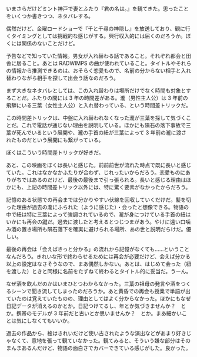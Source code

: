 いまさらだけどミント神戸で妻とふたり『君の名は。』を観てきた。思ったことをいくつか書きつつ、ネタバレする。

偶然だけど、金曜ロードショーで『千と千尋の神隠し』を放送しており、観に行くタイミングとしては挑戦的な感じがする。興行収入的には届くのだろうか。ぼくには関係のないことだけど。

予告などで知っていた情報。男女が入れ替わる話であること。それぞれ都会と田舎に居ること。あとは RADWIMPS の曲が使われていること。タイトルやそれらの情報から推測できるのは、おそらく恋愛もので、名前の分からない相手と入れ替わりながら相手を探して出会う話なのだろう。

まず大きなネタバレとしては、この入れ替わりは場所だけでなく時間も対象とすることだ。ふたりの間には 3 年の時間差がある。瀧（男性主人公）は 3 年前の飛騨にいる三葉（女性主人公）と入れ替わっている、という時間差トリックだ。

この時間差トリックは、中盤に入れ替われなくなった瀧が三葉を探して気づくことだ。これで電話が通じない理由を説明している。ほかにも隕石の落下事故で三葉が死んでいるという展開や、瀧の手首の紐が三葉によって 3 年前の瀧に渡されたものだという展開にも繋がっている。

ぼくはこういう時間差トリックが好きだ。

あと、この映画をぼくは長いと感じた。前前前世が流れた時点で既に長いと感じていた。これはなかなかふたりが合わず、じれったいからだろう。恋愛ものにありがちではあるのだけど、最後の最後まで引っ張られる。長いと感じる理由はほかにも、上記の時間差トリック以外には、特に驚く要素がなかったからだろう。

記憶のある状態での再会までは分かりやすい伏線を回収していくだけだ。髪を切った理由が過去の瀧にふられた（ように感じた）・会ったと想像できる。物語の中で紐は特に三葉によって強調されているので、瀧が身につけている手首の紐はいかにも再会の鍵だ。過去に渡したと考えるとつじつまがあう。やけに遠い口噛み酒の置き場所も隕石落下を確実に避けられる場所、あの世と説明だらけだ。優しい。

最後の再会は「会えばきっと分かる」の流れから記憶がなくても……ということなんだろう。きれいな形で終わらせるためには再会が必要だけど、会えば分かる以上の設定はなさそうなので、まあ偶然しかない。あとは、はじめて会った（紐を渡した）ときと同様に名前をたずねて終わるとタイトル的に妥当だ。うーん。

なぜ酒を飲んだのかはいまひとつわからなかった。三葉の祖母の発言や酒をつくるシーンで聞き流してしまったのだろうか。あと黄昏での再会も授業で単語が出ていたのは覚えていたものの、理由としてはよく分からなかった。ほかにもなぜ日記データが消えるのかとか。日記つけてるし、年とか気づきませんか？　とか。携帯のモデルが 3 年前だと古いとか思いませんか？　とか。まあ細かいことは気にしなくてもいいか。

過去の作品から、絵はきれいだけど使い古されたような演出などがあまり好きじゃなくて、意地を張って観ていなかった。観てみると、そういう嫌な部分はそのまんまあるんだけど、物語の面白さでカバーできている感じがした。良かった。
